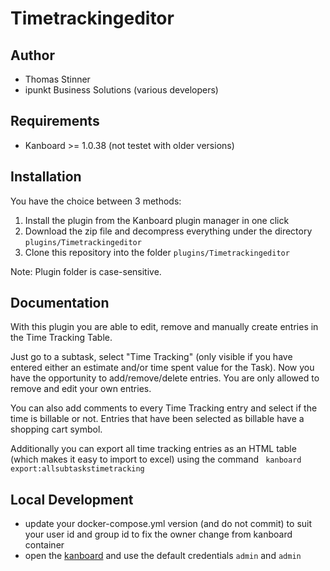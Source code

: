 Timetrackingeditor
==================


Author
------

- Thomas Stinner
- ipunkt Business Solutions (various developers)

Requirements
------------

- Kanboard >= 1.0.38 (not testet with older versions)


Installation
------------

You have the choice between 3 methods:

1. Install the plugin from the Kanboard plugin manager in one click
2. Download the zip file and decompress everything under the directory `plugins/Timetrackingeditor`
3. Clone this repository into the folder `plugins/Timetrackingeditor`

Note: Plugin folder is case-sensitive.


Documentation
-------------

With this plugin you are able to edit, remove and manually create entries in the Time Tracking Table. 

Just go to a subtask, select "Time Tracking" (only visible if you have entered either an estimate and/or time spent value for the Task). Now you have the opportunity to add/remove/delete entries. You are only allowed to remove and edit your own entries.

You can also add comments to every Time Tracking entry and select if the time is billable or not. Entries that have been selected as billable have a shopping cart symbol. 

Additionally you can export all time tracking entries as an HTML table (which makes it easy to import to excel) using the command ``` kanboard export:allsubtaskstimetracking```

## Local Development

- update your docker-compose.yml version (and do not commit) to suit your user id and group id to fix the owner change from kanboard container
- open the [kanboard](http://localhost/) and use the default credentials `admin` and `admin`
